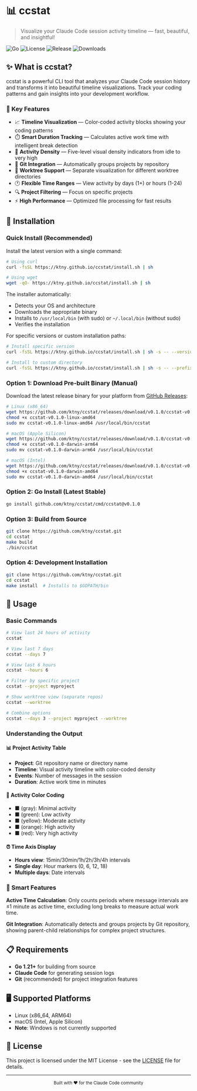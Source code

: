 # 📊 ccstat

> Visualize your Claude Code session activity timeline — fast, beautiful, and insightful!

![Go](https://img.shields.io/badge/go-%2300ADD8.svg?style=for-the-badge&logo=go&logoColor=white)
![License](https://img.shields.io/badge/license-MIT-blue.svg?style=for-the-badge)
![Release](https://img.shields.io/github/v/release/ktny/ccstat?style=for-the-badge)
![Downloads](https://img.shields.io/github/downloads/ktny/ccstat/total?style=for-the-badge)

## ✨ What is ccstat?

ccstat is a powerful CLI tool that analyzes your Claude Code session history and transforms it into beautiful timeline visualizations. Track your coding patterns and gain insights into your development workflow.

### 🎯 Key Features

- 📈 **Timeline Visualization** — Color-coded activity blocks showing your coding patterns
- ⏱️ **Smart Duration Tracking** — Calculates active work time with intelligent break detection
- 🎨 **Activity Density** — Five-level visual density indicators from idle to very high
- 📁 **Git Integration** — Automatically groups projects by repository
- 🌳 **Worktree Support** — Separate visualization for different worktree directories
- 🕐 **Flexible Time Ranges** — View activity by days (1+) or hours (1-24)
- 🔍 **Project Filtering** — Focus on specific projects
- ⚡ **High Performance** — Optimized file processing for fast results

## 🚀 Installation

### Quick Install (Recommended)

Install the latest version with a single command:

```bash
# Using curl
curl -fsSL https://ktny.github.io/ccstat/install.sh | sh

# Using wget
wget -qO- https://ktny.github.io/ccstat/install.sh | sh
```

The installer automatically:
- Detects your OS and architecture
- Downloads the appropriate binary
- Installs to `/usr/local/bin` (with sudo) or `~/.local/bin` (without sudo)
- Verifies the installation

For specific versions or custom installation paths:
```bash
# Install specific version
curl -fsSL https://ktny.github.io/ccstat/install.sh | sh -s -- --version v0.1.0

# Install to custom directory
curl -fsSL https://ktny.github.io/ccstat/install.sh | sh -s -- --prefix $HOME/bin
```

### Option 1: Download Pre-built Binary (Manual)

Download the latest release binary for your platform from [GitHub Releases](https://github.com/ktny/ccstat/releases):

```bash
# Linux (x86_64)
wget https://github.com/ktny/ccstat/releases/download/v0.1.0/ccstat-v0.1.0-linux-amd64
chmod +x ccstat-v0.1.0-linux-amd64
sudo mv ccstat-v0.1.0-linux-amd64 /usr/local/bin/ccstat

# macOS (Apple Silicon)
wget https://github.com/ktny/ccstat/releases/download/v0.1.0/ccstat-v0.1.0-darwin-arm64
chmod +x ccstat-v0.1.0-darwin-arm64
sudo mv ccstat-v0.1.0-darwin-arm64 /usr/local/bin/ccstat

# macOS (Intel)
wget https://github.com/ktny/ccstat/releases/download/v0.1.0/ccstat-v0.1.0-darwin-amd64
chmod +x ccstat-v0.1.0-darwin-amd64
sudo mv ccstat-v0.1.0-darwin-amd64 /usr/local/bin/ccstat

```

### Option 2: Go Install (Latest Stable)

```bash
go install github.com/ktny/ccstat/cmd/ccstat@v0.1.0
```

### Option 3: Build from Source

```bash
git clone https://github.com/ktny/ccstat.git
cd ccstat
make build
./bin/ccstat
```

### Option 4: Development Installation

```bash
git clone https://github.com/ktny/ccstat.git
cd ccstat
make install  # Installs to $GOPATH/bin
```

## 📖 Usage

### Basic Commands

```bash
# View last 24 hours of activity
ccstat

# View last 7 days
ccstat --days 7

# View last 6 hours
ccstat --hours 6

# Filter by specific project
ccstat --project myproject

# Show worktree view (separate repos)
ccstat --worktree

# Combine options
ccstat --days 3 --project myproject --worktree
```

### Understanding the Output

#### 📊 Project Activity Table
- **Project**: Git repository name or directory name
- **Timeline**: Visual activity timeline with color-coded density
- **Events**: Number of messages in the session
- **Duration**: Active work time in minutes

#### 🎨 Activity Color Coding
- **■** (gray): Minimal activity
- **■** (green): Low activity  
- **■** (yellow): Moderate activity
- **■** (orange): High activity
- **■** (red): Very high activity

#### ⏰ Time Axis Display
- **Hours view**: 15min/30min/1h/2h/3h/4h intervals
- **Single day**: Hour markers (0, 6, 12, 18)
- **Multiple days**: Date intervals

### 🧠 Smart Features

**Active Time Calculation**: Only counts periods where message intervals are ≤1 minute as active time, excluding long breaks to measure actual work time.

**Git Integration**: Automatically detects and groups projects by Git repository, showing parent-child relationships for complex project structures.

## 📋 Requirements

- **Go 1.21+** for building from source
- **Claude Code** for generating session logs
- **Git** (recommended) for project integration features

## 🖥️ Supported Platforms

- Linux (x86_64, ARM64)
- macOS (Intel, Apple Silicon)
- **Note**: Windows is not currently supported

## 📄 License

This project is licensed under the MIT License - see the [LICENSE](LICENSE) file for details.

---

<div align="center">
  <sub>Built with ❤️ for the Claude Code community</sub>
</div>
